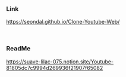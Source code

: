 ### Link
https://seondal.github.io/Clone-Youtube-Web/

<br>

### ReadMe
https://suave-lilac-075.notion.site/Youtube-81805dc7c9994d269936f21907f65082
